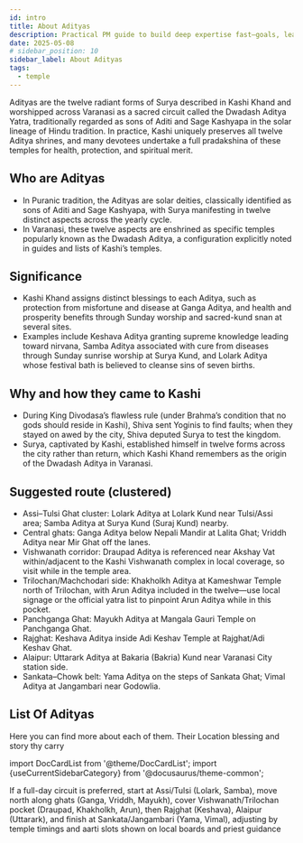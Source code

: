 ```yaml
---
id: intro
title: About Adityas
description: Practical PM guide to build deep expertise fast—goals, learning roadmap, mentors, feedback, and real‑world reps.
date: 2025-05-08
# sidebar_position: 10
sidebar_label: About Adityas
tags:
  - temple
---
```


Adityas are the twelve radiant forms of Surya described in Kashi Khand and worshipped across Varanasi as a sacred circuit called the Dwadash Aditya Yatra, traditionally regarded as sons of Aditi and Sage Kashyapa in the solar lineage of Hindu tradition. In practice, Kashi uniquely preserves all twelve Aditya shrines, and many devotees undertake a full pradakshina of these temples for health, protection, and spiritual merit.

## Who are Adityas

- In Puranic tradition, the Adityas are solar deities, classically identified as sons of Aditi and Sage Kashyapa, with Surya manifesting in twelve distinct aspects across the yearly cycle.
- In Varanasi, these twelve aspects are enshrined as specific temples popularly known as the Dwadash Aditya, a configuration explicitly noted in guides and lists of Kashi’s temples.

## Significance

- Kashi Khand assigns distinct blessings to each Aditya, such as protection from misfortune and disease at Ganga Aditya, and health and prosperity benefits through Sunday worship and sacred-kund snan at several sites.
- Examples include Keshava Aditya granting supreme knowledge leading toward nirvana, Samba Aditya associated with cure from diseases through Sunday sunrise worship at Surya Kund, and Lolark Aditya whose festival bath is believed to cleanse sins of seven births.

## Why and how they came to Kashi

- During King Divodasa’s flawless rule (under Brahma’s condition that no gods should reside in Kashi), Shiva sent Yoginis to find faults; when they stayed on awed by the city, Shiva deputed Surya to test the kingdom.
- Surya, captivated by Kashi, established himself in twelve forms across the city rather than return, which Kashi Khand remembers as the origin of the Dwadash Aditya in Varanasi.

## Suggested route (clustered)

- Assi–Tulsi Ghat cluster: Lolark Aditya at Lolark Kund near Tulsi/Assi area; Samba Aditya at Surya Kund (Suraj Kund) nearby.
- Central ghats: Ganga Aditya below Nepali Mandir at Lalita Ghat; Vriddh Aditya near Mir Ghat off the lanes.
- Vishwanath corridor: Draupad Aditya is referenced near Akshay Vat within/adjacent to the Kashi Vishwanath complex in local coverage, so visit while in the temple area.
- Trilochan/Machchodari side: Khakholkh Aditya at Kameshwar Temple north of Trilochan, with Arun Aditya included in the twelve—use local signage or the official yatra list to pinpoint Arun Aditya while in this pocket.
- Panchganga Ghat: Mayukh Aditya at Mangala Gauri Temple on Panchganga Ghat.
- Rajghat: Keshava Aditya inside Adi Keshav Temple at Rajghat/Adi Keshav Ghat.
- Alaipur: Uttarark Aditya at Bakaria (Bakria) Kund near Varanasi City station side.
- Sankata–Chowk belt: Yama Aditya on the steps of Sankata Ghat; Vimal Aditya at Jangambari near Godowlia.

## List Of Adityas

Here you can find more about each of them. Their Location blessing and story thy carry

import DocCardList from '@theme/DocCardList';
import {useCurrentSidebarCategory} from '@docusaurus/theme-common';

<DocCardList items={useCurrentSidebarCategory().items} />


If a full-day circuit is preferred, start at Assi/Tulsi (Lolark, Samba), move north along ghats (Ganga, Vriddh, Mayukh), cover Vishwanath/Trilochan pocket (Draupad, Khakholkh, Arun), then Rajghat (Keshava), Alaipur (Uttarark), and finish at Sankata/Jangambari (Yama, Vimal), adjusting by temple timings and aarti slots shown on local boards and priest guidance
